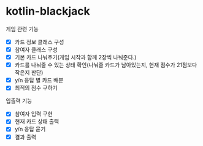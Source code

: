 # kotlin-blackjack

게임 관련 기능

- [x] 카드 정보 클래스 구성
- [x] 참여자 클래스 구성
- [x] 기본 카드 나눠주기(게임 시작과 함께 2장씩 나눠준다.)
- [x] 카드를 나눠줄 수 있는 상태 확인(나눠줄 카드가 남아있는지, 현재 점수가 21점보다 작은지 판단)
- [x] y/n 응답 별 카드 배분
- [x] 최적의 점수 구하기

입출력 기능

- [x] 참여자 입력 구현
- [x] 현재 카드 상태 출력
- [x] y/n 응답 묻기
- [x] 결과 출력